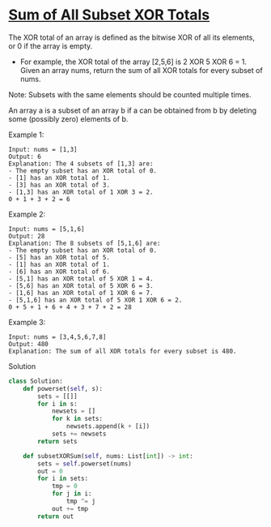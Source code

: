 # [Sum of All Subset XOR Totals](https://leetcode.com/problems/sum-of-all-subset-xor-totals/description/)

The XOR total of an array is defined as the bitwise XOR of all its elements, or 0 if the array is empty.

- For example, the XOR total of the array [2,5,6] is 2 XOR 5 XOR 6 = 1.
Given an array nums, return the sum of all XOR totals for every subset of nums. 

Note: Subsets with the same elements should be counted multiple times.

An array a is a subset of an array b if a can be obtained from b by deleting some (possibly zero) elements of b.

Example 1:
```
Input: nums = [1,3]
Output: 6
Explanation: The 4 subsets of [1,3] are:
- The empty subset has an XOR total of 0.
- [1] has an XOR total of 1.
- [3] has an XOR total of 3.
- [1,3] has an XOR total of 1 XOR 3 = 2.
0 + 1 + 3 + 2 = 6
```
Example 2:
```
Input: nums = [5,1,6]
Output: 28
Explanation: The 8 subsets of [5,1,6] are:
- The empty subset has an XOR total of 0.
- [5] has an XOR total of 5.
- [1] has an XOR total of 1.
- [6] has an XOR total of 6.
- [5,1] has an XOR total of 5 XOR 1 = 4.
- [5,6] has an XOR total of 5 XOR 6 = 3.
- [1,6] has an XOR total of 1 XOR 6 = 7.
- [5,1,6] has an XOR total of 5 XOR 1 XOR 6 = 2.
0 + 5 + 1 + 6 + 4 + 3 + 7 + 2 = 28
```
Example 3:
```
Input: nums = [3,4,5,6,7,8]
Output: 480
Explanation: The sum of all XOR totals for every subset is 480.
```
Solution
```python
class Solution:
    def powerset(self, s):
        sets = [[]]
        for i in s:
            newsets = []
            for k in sets:
                newsets.append(k + [i])
            sets += newsets
        return sets

    def subsetXORSum(self, nums: List[int]) -> int:
        sets = self.powerset(nums)
        out = 0
        for i in sets:
            tmp = 0
            for j in i:
                tmp ^= j
            out += tmp
        return out
```